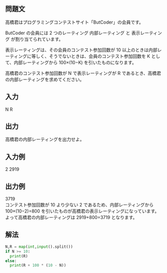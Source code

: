 ## 問題文
高橋君はプログラミングコンテストサイト「ButCoder」の会員です。  

ButCoder の会員には 
2 つのレーティング 内部レーティング と 表示レーティング が割り当てられています。  

表示レーティングは、その会員のコンテスト参加回数が 
10 以上のときは内部レーティングに等しく、そうでないときは、会員のコンテスト参加回数を 
K として、内部レーティングから 
100×(10−K) を引いたものになります。  

高橋君のコンテスト参加回数が 
N で表示レーティングが 
R であるとき、高橋君の内部レーティングを求めてください。
## 入力
N R
## 出力
高橋君の内部レーティングを出力せよ。
## 入力例
2 2919
## 出力例
3719  
コンテスト参加回数が 
10 より少ない 
2 であるため、内部レーティングから 
100×(10−2)=800 を引いたものが高橋君の表示レーティングになっています。  
よって高橋君の内部レーティングは 
2919+800=3719 となります。  
## 解法

```python
N,R = map(int,input().split())
if N >= 10:
  print(R)
else:
  print(R + 100 * (10 - N))